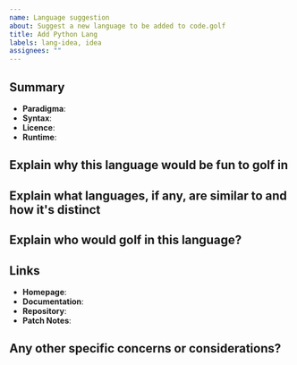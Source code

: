 ```yaml
---
name: Language suggestion
about: Suggest a new language to be added to code.golf
title: Add Python Lang
labels: lang-idea, idea
assignees: ""
---
```


<!--

This form is intended to give some guidance to people who may wish to try or vote on a language.

These questions are a basis, feel free to add or remove fields depending on what is applicable.

"I don't know" is a perfectly valid answer to any of these questions.

-->

## Summary

<!-- -->

- **Paradigma**: <!-- Stack Based/Array/Object Oriented/Functional/... -->
- **Syntax**: <!-- Lisp/C style/2d/SBSC/... -->
- **Licence**: <!-- GPL/MIT/Proprietary but Code Golf possibly qualifies for a free licence (eg. APL) -->
- **Runtime**: <!--JVM/Rust/JS/GHC for languages that build on a more common runtime -->
 
## Explain why this language would be fun to golf in

## Explain what languages, if any, are similar to and how it's distinct

## Explain who would golf in this language?

<!-- Either people who already use the language in other contexts or mostly people who would need to learn it first.
Explain a bit about how long it would take a new person to learn this language. -->

## Links
- **Homepage**: 
- **Documentation**:
- **Repository**:
- **Patch Notes**:
<!-- - more... -->

## Any other specific concerns or considerations?

